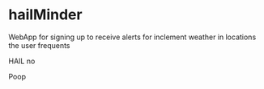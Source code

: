 # hailMinder
WebApp for signing up to receive alerts for inclement weather in locations the user frequents

HAIL no


Poop